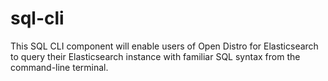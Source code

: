 # sql-cli
This SQL CLI component will enable users of Open Distro for Elasticsearch to query their Elasticsearch instance with familiar SQL syntax from the command-line terminal.
